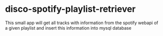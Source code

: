 # disco-spotify-playlist-retriever
This small app will get all tracks with information from the spotify webapi of a given playlist and insert this information into mysql database
